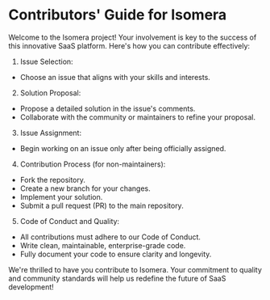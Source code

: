 # Contributors' Guide for Isomera

Welcome to the Isomera project! Your involvement is key to the success of this innovative SaaS platform. Here's how you can contribute effectively:

1. Issue Selection:

- Choose an issue that aligns with your skills and interests.

2. Solution Proposal:

- Propose a detailed solution in the issue's comments.
- Collaborate with the community or maintainers to refine your proposal.

3. Issue Assignment:

- Begin working on an issue only after being officially assigned.

4. Contribution Process (for non-maintainers):

- Fork the repository.
- Create a new branch for your changes.
- Implement your solution.
- Submit a pull request (PR) to the main repository.

5. Code of Conduct and Quality:

- All contributions must adhere to our Code of Conduct.
- Write clean, maintainable, enterprise-grade code.
- Fully document your code to ensure clarity and longevity.

We're thrilled to have you contribute to Isomera. Your commitment to quality and community standards will help us redefine the future of SaaS development!